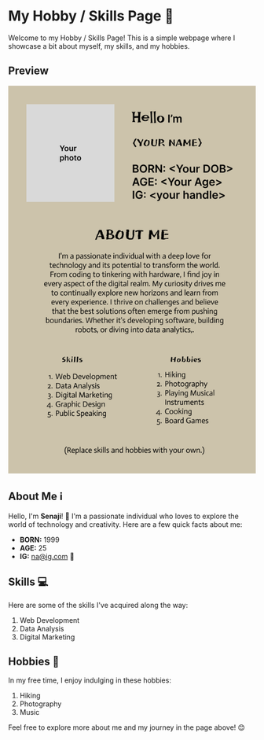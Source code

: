 # My Hobby / Skills Page 🚀

Welcome to my Hobby / Skills Page! This is a simple webpage where I showcase a bit about myself, my skills, and my hobbies.

## Preview

![My Hobby / Skills Page Preview](/Option1..png)

## About Me ℹ️

Hello, I'm **Senaji**! 🌟 I'm a passionate individual who loves to explore the world of technology and creativity. Here are a few quick facts about me:

- **BORN:** 1999
- **AGE:** 25
- **IG:** [na@ig.com](https://www.instagram.com/na/) 📸

## Skills 💻

Here are some of the skills I've acquired along the way:

1. Web Development
2. Data Analysis
3. Digital Marketing

## Hobbies 🎨

In my free time, I enjoy indulging in these hobbies:

1. Hiking
2. Photography
3. Music

Feel free to explore more about me and my journey in the page above! 😊
